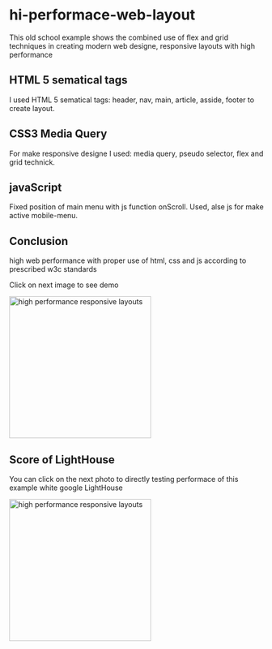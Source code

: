 # hi-performace-web-layout
This old school example shows the combined use of flex and grid techniques in creating modern web designe, responsive layouts with high performance 

<h2>HTML 5 sematical tags</h2>
<p>
I used HTML 5 sematical tags: header, nav, main, article, asside, footer to create layout.
</p>
<h2>CSS3 Media Query</h2>
<p>
For make responsive designe I used: media query, pseudo selector, flex and grid technick.
</p>
<h2>javaScript</h2>
<p>
Fixed position of main menu with js function onScroll. Used, alse js for make active mobile-menu.
</p>
<h2>Conclusion</h2>
<p>high web performance with proper use of html, css and js according to prescribed w3c standards </p>
<p>Click on next image to see demo</p>
<a target="_blank" href="https://teme.izrada-sajta.rs/grid-flex/">
<img class="" src="https://teme.izrada-sajta.rs/grid-flex/grid-flex.jpg" alt="high performance responsive layouts" title=" Klick to see demo high performance responsive layouts" width="280"></a>
<h2>Score of LightHouse</h2>
<p>You can click on the next photo to directly testing performace of this example white google LightHouse</p>
<a target="_blank" href="https://googlechrome.github.io/lighthouse/viewer/?psiurl=https://teme.izrada-sajta.rs/grid-flex/">
<img class="" src="https://izrada-sajta.rs/frontend/web/uploads/all/sta-je-kvalitetan-sajt-.jpg" alt="high performance responsive layouts" title=" Klick to test with Lighthouse performance responsive layouts" width="280">
